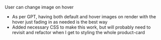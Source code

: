 User can change image on hover
- As per GPT, having both default and hover images on render with the hover just fading in as needed is the best way
- Added necessary CSS to make this work, but will probably need to revisit and refactor when I get to styling the whole product-card